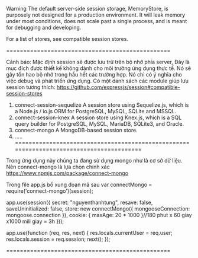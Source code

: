 Warning The default server-side session storage, MemoryStore, is purposely not designed for a production environment. 
It will leak memory under most conditions, does not scale past a single process, and is meant for debugging and developing.

For a list of stores, see compatible session stores.

================================================

Cảnh báo: Mặc định session sẽ được lưu trữ trên bộ nhớ phía server, Đây là mục đích được thiết kế không dành cho môi trường
ứng dụng thực tế. Nó sẽ gây tổn hao bộ nhớ trong hầu hết các trường hợp. Nó chỉ có ý nghĩa cho việc debug và phát triển ứng dụng.
Có một danh sách các module giúp lưu session tương thích: 
https://github.com/expressjs/session#compatible-session-stores
1.  connect-session-sequelize A session store using Sequelize.js, 
    which is a Node.js / io.js ORM for PostgreSQL, MySQL, SQLite and MSSQL.
2.  connect-session-knex A session store using Knex.js, which is a SQL query builder 
    for PostgreSQL, MySQL, MariaDB, SQLite3, and Oracle.
3.  connect-mongo A MongoDB-based session store.
4.  .....
========================================================================================

Trong ứng dụng này chúng ta đang sử dụng mongo như là cơ sở dữ liệu. Nên connect-mongo là lựa chọn chính xác 
https://www.npmjs.com/package/connect-mongo

Trong file app.js bổ xung đoạn mã sau
var connectMongo = require('connect-mongo')(session);

app.use(session({
  secret: "nguyenthanhtung", 
  resave: false, 
  saveUninitialized: false,
  store: new connectMongo({ mongooseConnection: mongoose.connection }),
  cookie: { maxAge: 20 * 1000 }//180 phut x 60 giay x1000 mili giay = 3h
}));


app.use(function (req, res, next) {
    res.locals.currentUser = req.user;
    res.locals.session = req.session;
    next();
});


================================================